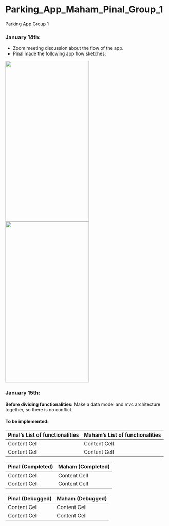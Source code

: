 # Parking_App_Maham_Pinal_Group_1
Parking App Group 1

### January 14th: 
* Zoom meeting discussion about the flow of the app.
* Pinal made the following app flow sketches:

<img src="images/Screenshot_1604091928.png" width="260" height="500"> <img src="images/Screenshot_1604091928.png" width="260" height="500">
### January 15th:
**Before dividing functionalities:** Make a data model and mvc architecture together, so there is no conflict.

#### To be implemented:
| Pinal’s List of functionalities  | Maham’s List of functionalities|
| ------------- | ------------- |
| Content Cell  | Content Cell  |
| Content Cell  | Content Cell  |

| Pinal (Completed)  | Maham (Completed) |
| ------------- | ------------- |
| Content Cell  | Content Cell  |
| Content Cell  | Content Cell  |

| Pinal (Debugged)  | Maham (Debugged) |
| ------------- | ------------- |
| Content Cell  | Content Cell  |
| Content Cell  | Content Cell  |
